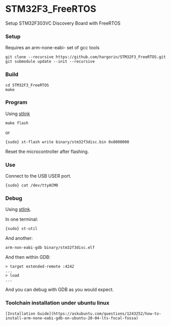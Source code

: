 # STM32F3_FreeRTOS
Setup STM32F303VC Discovery Board with FreeRTOS


### Setup

Requires an arm-none-eabi- set of gcc tools

    git clone --recursive https://github.com/hargorin/STM32F3_FreeRTOS.git
    git submodule update --init --recursive

### Build

    cd STM32F3_FreeRTOS
    make

### Program

Using [stlink](https://github.com/texane/stlink)

    make flash

or
    
    {sudo} st-flash write binary/stm32f3disc.bin 0x8000000

Reset the microcontroller after flashing.

### Use

Connect to the USB USER port.

    {sudo} cat /dev/ttyACM0

### Debug

Using [stlink](https://github.com/texane/stlink).

In one terminal:

    {sudo} st-util
    
And another:

    arm-non-eabi-gdb binary/stm32f3disc.elf
    
And then within GDB:

    > target extended-remote :4242
    ...
    > load
    ...
    
And you can debug with GDB as you would expect.

### Toolchain installation under ubuntu linux

    [Installation Guide](https://askubuntu.com/questions/1243252/how-to-install-arm-none-eabi-gdb-on-ubuntu-20-04-lts-focal-fossa)